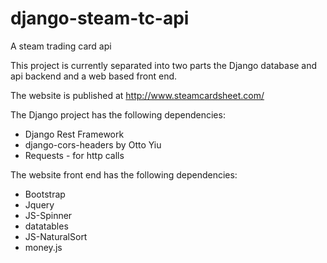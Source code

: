 django-steam-tc-api
===================

A steam trading card api

This project is currently separated into two parts
the Django database and api backend and a web based
front end.

The website is published at http://www.steamcardsheet.com/

The Django project has the following dependencies:
* Django Rest Framework
* django-cors-headers by Otto Yiu
* Requests - for http calls

The website front end has the following dependencies:
* Bootstrap
* Jquery
* JS-Spinner
* datatables
* JS-NaturalSort
* money.js
